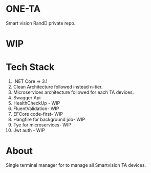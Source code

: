 # ONE-TA
Smart vision RandD private repo.

# WIP

# Tech Stack
1. .NET Core => 3.1
2. Clean Architecture followed instead n-tier.
3. Microservices architecture followed for each TA devices.
4. Swagger Api 
5. HealthCheckUp - WIP
6. FluentValidation- WIP
7. EFCore code-first- WIP
8. Hangfire for background job- WIP
9. Tye for microservices- WIP
10. Jwt auth - WIP


# About
Single terminal manager for to manage all Smartvision TA devices.

